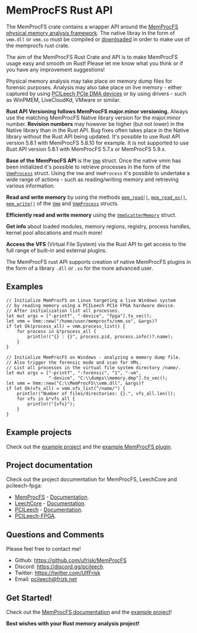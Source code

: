 # MemProcFS Rust API

The MemProcFS crate contains a wrapper API around the [MemProcFS physical
memory analysis framework](https://github.com/ufrisk/MemProcFS). The native
libray in the form of `vmm.dll` or `vmm.so` must be compiled or
[downloaded](https://github.com/ufrisk/MemProcFS/releases/latest) in order
to make use of the memprocfs rust crate.

The aim of the MemProcFS Rust Crate and API is to make MemProcFS usage
easy and smooth on Rust! Please let me know what you think or if you have
any improvement suggestions!

Physical memory analysis may take place on memory dump files for forensic
purposes. Analysis may also take place on live memory - either captured by
using [PCILeech PCIe DMA devices](https://github.com/ufrisk/pcileech-fpga)
or by using drivers - such as WinPMEM, LiveCloudKd, VMware or similar.

<b>Rust API Versioning follows MemProcFS major.minor versioning.</b>
Always use the matching MemProcFS Native library version for the major.minor
number. <b>Revision numbers</b> may however be higher (but not lower) in the
Native library than in the Rust API. Bug fixes often takes place in the Native
library without the Rust API being updated. It's possible to use Rust API
version 5.8.1 with MemProcFS 5.8.10 for example. It is not supported to use
Rust API version 5.8.1 with MemProcFS 5.7.x or MemProcFS 5.9.x.

<b>Base of the MemProcFS API</b> is the [`Vmm`](https://docs.rs/memprocfs/latest/memprocfs/struct.Vmm.html)
struct. Once the native vmm has been initialized it's possible to retrieve
processes in the form of the [`VmmProcess`](https://docs.rs/memprocfs/latest/memprocfs/struct.VmmProcess.html) struct.
Using the `Vmm` and `VmmProcess` it's possible to undertake a wide range of
actions - such as reading/writing memory and retrieving various information.

<b>Read and write memory</b> by using the methods
[`mem_read()`](https://docs.rs/memprocfs/latest/memprocfs/struct.VmmProcess.html#method.mem_read),
[`mem_read_ex()`](https://docs.rs/memprocfs/latest/memprocfs/struct.VmmProcess.html#method.mem_read_ex),
[`mem_write()`](https://docs.rs/memprocfs/latest/memprocfs/struct.VmmProcess.html#method.mem_write) of the
[`Vmm`](https://docs.rs/memprocfs/latest/memprocfs/struct.Vmm.html) and
[`VmmProcess`](https://docs.rs/memprocfs/latest/memprocfs/struct.VmmProcess.html) structs.

<b>Efficiently read and write memory</b> using the [`VmmScatterMemory`](https://docs.rs/memprocfs/latest/memprocfs/struct.VmmScatterMemory.html) struct.

<b>Get info</b> about loaded modules, memory regions, registry, process handles, kernel pool allocations and much more!

<b>Access the VFS</b> (Virtual File System) via the Rust API to get access to the full range of built-in and external plugins.

The MemProcFS rust API supports creation of native MemProcFS plugins in the form of a library `.dll` or `.so` for the more advanced user.


## Examples

```
// Initialize MemProcFS on Linux targeting a live Windows system
// by reading memory using a PCILeech PCIe FPGA hardware device.
// After initialization list all processes.
let mut args = ["-printf", "-device", "fpga"].to_vec();
let vmm = Vmm::new("/home/user/memprocfs/vmm.so", &args)?
if let Ok(process_all) = vmm.process_list() {
    for process in &*process_all {
        println!("{} : {}", process.pid, process.info()?.name);
    }
}
```

```
// Initialize MemProcFS on Windows - analyzing a memory dump file.
// Also trigger the forensic mode and scan for VMs.
// List all processes in the virtual file system directory /name/.
let mut args = ["-printf", "-forensic", "1", "-vm",
                "-device", "C:\\dumps\\memory.dmp"].to_vec();
let vmm = Vmm::new("C:\\MemProcFS\\vmm.dll", &args)?
if let Ok(vfs_all) = vmm.vfs_list("/name/") {
    println!("Number of files/directories: {}.", vfs_all.len());
    for vfs in &*vfs_all {
        println!("{vfs}");
    }
}
```


## Example projects
Check out the
[example project](https://github.com/ufrisk/MemProcFS/blob/master/vmmrust/memprocfs_example/src/main.rs) and the 
[example MemProcFS plugin](https://github.com/ufrisk/MemProcFS/blob/master/vmmrust/m_example_plugin/src/lib.rs).


## Project documentation
Check out the project documentation for MemProcFS, LeechCore and pcileech-fpga:
* [MemProcFS](https://github.com/ufrisk/MemProcFS) - [Documentation](https://github.com/ufrisk/MemProcFS/wiki).
* [LeechCore](https://github.com/ufrisk/LeechCore/) - [Documentation](https://github.com/ufrisk/LeechCore/wiki).
* [PCILeech](https://github.com/ufrisk/pcileech) - [Documentation](https://github.com/ufrisk/pcileech/wiki).
* [PCILeech-FPGA](https://github.com/ufrisk/pcileech-fpga).


## Questions and Comments
Please feel free to contact me!
* Github: <https://github.com/ufrisk/MemProcFS>
* Discord: <https://discord.gg/pcileech>.
* Twitter: <https://twitter.com/UlfFrisk>
* Email: pcileech@frizk.net


## Get Started!
Check out the [MemProcFS documentation](https://docs.rs/memprocfs/latest/memprocfs/) and the [example project](https://github.com/ufrisk/MemProcFS/tree/master/vmmrust/memprocfs_example)!

<b>Best wishes with your Rust memory analysis project!</b>
